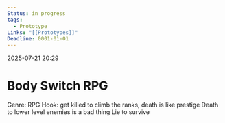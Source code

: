 ```yaml
---
Status: in progress
tags:
  - Prototype
Links: "[[Prototypes]]"
Deadline: 0001-01-01
---
```

2025-07-21 20:29
# Body Switch RPG

Genre: RPG
	Hook: get killed to climb the ranks, death is like prestige
	Death to lower level enemies is a bad thing
	Lie to survive